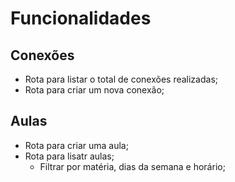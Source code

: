 # Funcionalidades

## Conexões

- Rota para listar o total de conexões realizadas;
- Rota para criar um nova conexão;

## Aulas

- Rota para criar uma aula;
- Rota para lisatr aulas;
    - Filtrar por matéria, dias da semana e horário;
